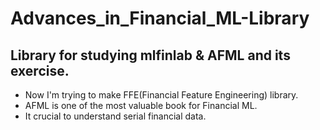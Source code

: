 # Advances_in_Financial_ML-Library
## Library for studying mlfinlab & AFML and its exercise.

- Now I'm trying to make FFE(Financial Feature Engineering) library.
- AFML is one of the most valuable book for Financial ML.
- It crucial to understand serial financial data.
